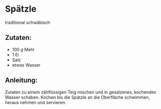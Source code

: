 Spätzle
===
traditional schwäbisch

Zutaten:
---
- 100 g Mehl
- 1  Ei
-   Salz
-  etwas Wasser

Anleitung:
---
Zutaten zu einem zähflüssigen Teig mischen und in gesalzenes, kochendes Wasser schaben. Kochen bis die Spätzle an die Oberfläche schwimmen, heraus nehmen und servieren.